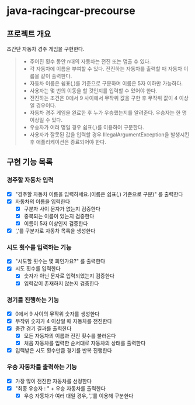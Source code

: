 # java-racingcar-precourse
## 프로젝트 개요
초간단 자동차 경주 게임을 구현한다.
>* 주어진 횟수 동안 n대의 자동차는 전진 또는 멈출 수 있다.
>* 각 자동차에 이름을 부여할 수 있다. 전진하는 자동차를 출력할 때 자동차 이름을 같이 출력한다.
>* 자동차 이름은 쉼표(,)를 기준으로 구분하며 이름은 5자 이하만 가능하다.
>* 사용자는 몇 번의 이동을 할 것인지를 입력할 수 있어야 한다.
>* 전진하는 조건은 0에서 9 사이에서 무작위 값을 구한 후 무작위 값이 4 이상일 경우이다.
>* 자동차 경주 게임을 완료한 후 누가 우승했는지를 알려준다. 우승자는 한 명 이상일 수 있다.
>* 우승자가 여러 명일 경우 쉼표(,)를 이용하여 구분한다.
>* 사용자가 잘못된 값을 입력할 경우 IllegalArgumentException을 발생시킨 후 애플리케이션은 종료되어야 한다.

## 구현 기능 목록

### 경주할 자동차 입력
* [x] "경주할 자동차 이름을 입력하세요.(이름은 쉼표(,) 기준으로 구분)" 를 출력한다
* [x] 자동차의 이름을 입력한다
  * [x] 구분자 사이 문자가 없는지 검증한다
  * [x] 중복되는 이름이 있는지 검증한다
  * [x] 이름이 5자 이상인지 검증한다
* [x] ','를 구분자로 자동차 목록을 생성한다

### 시도 횟수를 입력하는 기능
* [x] "시도할 횟수는 몇 회인가요?" 를 출력한다
* [x] 시도 횟수를 입력한다
  * [x] 숫자가 아닌 문자로 입력되었는지 검증한다
  * [x] 입력값이 존재하지 않는지 검증한다

### 경기를 진행하는 기능
* [x] 0에서 9 사이의 무작위 숫자를 생성한다
* [x] 무작위 숫자가 4 이상일 때 자동차를 전진한다
* [x] 중간 경기 결과를 출력한다
  * [x] 모든 자동차의 이름과 전진 횟수를 불러온다
  * [x] 처음 자동차를 입력한 순서대로 자동차의 상태를 출력한다
* [x] 입력받은 시도 횟수만큼 경기를 반복 진행한다

### 우승 자동차를 출력하는 기능
* [x] 가장 많이 전진한 자동차를 선정한다
* [x] "최종 우승자 : " + 우승 자동차를 출력한다
  * [x] 우승 자동차가 여러 대일 경우, ','를 이용해 구분한다